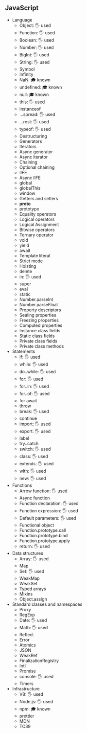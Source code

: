## JavaScript

- Language
  - Object: 🖐 used
  - Function: 🖐 used
  - Boolean: 🖐 used
  - Number: 🖐 used
  - BigInt: 🖐 used
  - String: 🖐 used
  - Symbol
  - Infinity
  - NaN: 🎓 known
  - undefined: 🎓 known
  - null: 🎓 known
  - this: 🖐 used
  - instanceof
  - ...spread: 🖐 used
  - ...rest: 🖐 used
  - typeof: 🖐 used
  - Destructuring
  - Generators
  - Iterators
  - Async generator
  - Async iterator
  - Chaining
  - Optional chaining
  - IIFE
  - Async IIFE
  - global
  - globalThis
  - window
  - Getters and setters
  - __proto__
  - prototype
  - Equality operators
  - Logical operators
  - Logical Assignment
  - Bitwise operators
  - Ternary operator
  - void
  - yield
  - await
  - Template literal
  - Strict mode
  - Hoisting
  - delete
  - in: 🖐 used 
  - super
  - eval
  - static
  - Number.parseInt
  - Number.parseFloat
  - Property descriptors
  - Sealing properties
  - Freezing properties
  - Computed properties
  - Instance class fields
  - Static class fields
  - Private class fields
  - Private class methods
- Statements
  - if: 🖐 used
  - while: 🖐 used
  - do..while: 🖐 used
  - for: 🖐 used
  - for..in: 🖐 used
  - for..of: 🖐 used
  - for await
  - throw
  - break: 🖐 used
  - continue
  - import: 🖐 used
  - export: 🖐 used
  - label
  - try..catch
  - switch: 🖐 used
  - class: 🖐 used
  - extends: 🖐 used
  - with: 🖐 used
  - new: 🖐 used
- Functions
  - Arrow function: 🖐 used
  - Async function
  - Function declaration: 🖐 used
  - Function expression: 🖐 used
  - Default parameters: 🖐 used 
  - Functional object
  - Function.prototype.call
  - Function.prototype.bind
  - Function.prototype.apply
  - return: 🖐 used 
- Data structures
  - Array: 🖐 used
  - Map
  - Set: 🖐 used
  - WeakMap
  - WeakSet
  - Typed arrays
  - Mixins
  - Object.assign
- Standard classes and namespaces
  - Proxy
  - RegExp
  - Date: 🖐 used
  - Math: 🖐 used
  - Reflect
  - Error
  - Atomics
  - JSON
  - WeakRef
  - FinalizationRegistry
  - Intl
  - Promise
  - console: 🖐 used 
  - Timers
- Infrastructure
  - V8: 🖐 used
  - Node.js: 🖐 used
  - npm: 🎓 known
  - prettier
  - MDN
  - TC39